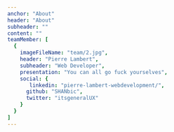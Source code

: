```yaml
---
anchor: "About"
header: "About"
subheader: ""
content: ""
teamMember: [
  {
    imageFileName: "team/2.jpg",
    header: "Pierre Lambert",
    subheader: "Web Developer",
    presentation: "You can all go fuck yourselves",
    social: {
       linkedin: "pierre-lambert-webdevelopment/",
      github: "SHANbic",
      twitter: "itsgeneralUX"
    }
  }
]
---
```

